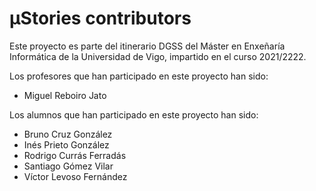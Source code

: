 # μStories contributors
Este proyecto es parte del itinerario DGSS del Máster en Enxeñaría Informática
de la Universidad de Vigo, impartido en el curso 2021/2222.

Los profesores que han participado en este proyecto han sido:
* Miguel Reboiro Jato

Los alumnos que han participado en este proyecto han sido:
* Bruno Cruz González
* Inés Prieto González
* Rodrigo Currás Ferradás
* Santiago Gómez Vilar
* Víctor Levoso Fernández
